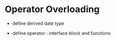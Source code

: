 # Operator Overloading

* define derived date type

* define operator : interface block and functions

